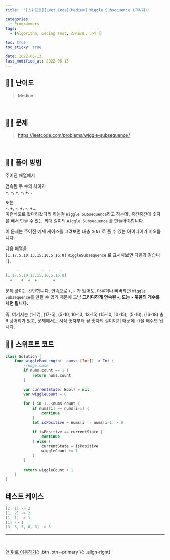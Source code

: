 ```yaml
---
title:  "[스위프트][Leet Code][Medium] Wiggle Subsequence (그리디)" 

categories:
  - Programmers
tags:
  - [Algorithm, Coding Test, 스위프트, 그리디]

toc: true
toc_sticky: true

date: 2022-06-13
last_modified_at: 2022-06-13
---
```


## 🧞‍♂️ 난이도 

> Medium

<br>

## 🧞‍♂️ 문제

> <https://leetcode.com/problems/wiggle-subsequence/>

<br>

## 🧞‍♂️ 풀이 방법

주어진 배열에서 

연속된 두 수의 차이가 
<br>
+, -, +, -, +...

또는
<br>
-, +, -, +, -, +...
<br>
이런식으로 왔다리갔다리 하는걸 `Wiggle Subsequence`라고 하는데, 
중간중간에 숫자를 빼서 만들 수 있는 최대 길이의 `Wiggle Subsequence` 를 만들어야합니다.


이 문제는 주어진 예제 케이스를 그려보면 대충 `O(N)` 로 풀 수 있는 아이디어가 떠오릅니다.

다음 배열을 
<br>
`[1,17,5,10,13,15,10,5,16,8]` 
`WiggleSubsequence` 로 표시해보면 다음과 같습니다.

```swift
     -          -  -    -
[1,17,5,10,13,15,10,5,16,8]
  +    +  +  +       +
```

문제 풀이는 간단합니다. 연속으로 `+`, `-` 가 있어도, 아무거나 빼버리면 `Wiggle Subsequence`를 만들 수 있기 때문에 그냥 **그리디하게 연속된 `+`, 또는 `-` 묶음의 개수를 세면 됩니다.**

즉, 여기서는 (1-17), (17-5), (5-10, 10-13, 13-15) (15-10, 10-15), (5-16), (16-18) 총 6 덩어리가 있고, 문제에서는 시작 숫자부터 끝 숫자의 길이이기 때문에 `+1`을 해주면 됩니다.



## 🧞‍♂️ 스위프트 코드
```swift
class Solution {
    func wiggleMaxLength(_ nums: [Int]) -> Int {
        //edge case
        if nums.count == 1 {
            return nums.count
        }
        
        var currentState: Bool? = nil
        var wiggleCount = 0
        
        for i in 1..<nums.count {
            if nums[i] == nums[i-1] {
                continue
            }
            let isPositive = nums[i] - nums[i-1] > 0
            
            if isPositive == currentState {
                continue
            } else {
                currentState = isPositive
                wiggleCount += 1
            }
        }
        
        return wiggleCount + 1
    }
}
```

## 테스트 케이스
```swift
[2, 1] -> 2
[1, 2] -> 2
[1, 1] -> 1
[1] -> 1
[3, 3, 3, 0, 3] -> 3
```
***
<br>

[맨 위로 이동하기](#){: .btn .btn--primary }{: .align-right}
